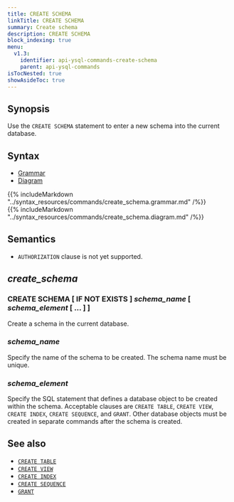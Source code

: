 ```yaml
---
title: CREATE SCHEMA
linkTitle: CREATE SCHEMA
summary: Create schema
description: CREATE SCHEMA
block_indexing: true
menu:
  v1.3:
    identifier: api-ysql-commands-create-schema
    parent: api-ysql-commands
isTocNested: true
showAsideToc: true
---
```


## Synopsis

Use the `CREATE SCHEMA` statement to enter a new schema into the current database. 

## Syntax

<ul class="nav nav-tabs nav-tabs-yb">
  <li >
    <a href="#grammar" class="nav-link active" id="grammar-tab" data-toggle="tab" role="tab" aria-controls="grammar" aria-selected="true">
      <i class="fas fa-file-alt" aria-hidden="true"></i>
      Grammar
    </a>
  </li>
  <li>
    <a href="#diagram" class="nav-link" id="diagram-tab" data-toggle="tab" role="tab" aria-controls="diagram" aria-selected="false">
      <i class="fas fa-project-diagram" aria-hidden="true"></i>
      Diagram
    </a>
  </li>
</ul>

<div class="tab-content">
  <div id="grammar" class="tab-pane fade show active" role="tabpanel" aria-labelledby="grammar-tab">
    {{% includeMarkdown "../syntax_resources/commands/create_schema.grammar.md" /%}}
  </div>
  <div id="diagram" class="tab-pane fade" role="tabpanel" aria-labelledby="diagram-tab">
    {{% includeMarkdown "../syntax_resources/commands/create_schema.diagram.md" /%}}
  </div>
</div>

## Semantics

- `AUTHORIZATION` clause is not yet supported.

## *create_schema*

### CREATE SCHEMA [ IF NOT EXISTS ] *schema_name* [ *schema_element* [ ... ] ]

Create a schema in the current database.

### *schema_name*

Specify the name of the schema to be created. The schema name must be unique.

### *schema_element*

Specify the SQL statement that defines a database object to be created within the schema.
Acceptable clauses are `CREATE TABLE`, `CREATE VIEW`, `CREATE INDEX`, `CREATE SEQUENCE`, and `GRANT`. Other database objects must be created in separate commands after the schema is created.

## See also

- [`CREATE TABLE`](../ddl_create_table)
- [`CREATE VIEW`](../ddl_create_view)
- [`CREATE INDEX`](../ddl_create_index)
- [`CREATE SEQUENCE`](../ddl_create_seq)
- [`GRANT`](../dcl_grant)
